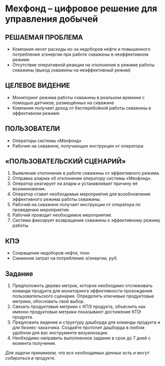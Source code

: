 # Мехфонд – цифровое решение для управления добычей

## РЕШАЕМАЯ ПРОБЛЕМА
- Компания несет расходы из-за недоборов нефти и повышенного потребления э/энергии при работе скважины в неэффективном режиме
- Отсутствие оперативной реакции на отклонения в режиме работы скважины (выход скважины на неэффективный режим)

## ЦЕЛЕВОЕ ВИДЕНИЕ
- Мониторинг режима работы скважины в реальном времени с помощью датчиков, размещённых на скважине
- Компания получает доход от бесперебойной работы скважины в эффективном режиме

## ПОЛЬЗОВАТЕЛИ
- Операторы системы «Мехфонд»
- Рабочие на скважине, получающие инструкции от оператора

## «ПОЛЬЗОВАТЕЛЬСКИЙ СЦЕНАРИЙ»
1. Выявление отклонения в работе скважины от эффективного режима.
2. Отправка аларма об отклонении оператору системы «Мехфонд». 
3. Оператор реагирует на аларм и устанавливает причину её возникновения.
4. Оператор ставит необходимые мероприятия для возобновления эффективного режима работы скважины.
5. Рабочий на скважине получает инструкции от оператора по проведению мероприятия.
6. Рабочий проводит необходимое мероприятие.
7. Система фиксирует возвращение скважины к эффективному режиму работы.

## КПЭ
- Сокращение недоборов нефти, тонн
- Снижение затрат на потребление э/энергии, руб.

## Задание
1. Предположить дерево метрик, которое необходимо отслеживать команде продукта для мониторинга эффективности прохождения пользовательского сценария. Определить ключевые продуктовые метрики, обосновать свой выбор.
2. Связать продуктовые метрики с КПЭ продукта, объяснить как именно продуктовые метрики показывают достижение КПЭ продукта.
3. Предложить видение и структуру дашборда для команды продукта и для бизнес-заказчика. Создайте прототип дашборда в любом удобном для вас инструменте визуализации.
4. Необходимо направить выполненное задание в срок до 7 дней с момента получения.

*Для задачи принимаем, что все необходимые данные есть и могут собираться в продукте.*